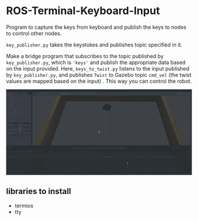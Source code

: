 # ROS-Terminal-Keyboard-Input
Program to capture the keys from keyboard and publish the keys to nodes to control other nodes.

`key_publisher.py` takes the keystokes and publishes topic specified in it.

Make a bridge program that subscribes to the topic published by `key_publisher.py`, which is `'keys'` and publish the appropriate data based on the input provided. Here, `keys_to_twist.py` listens to the input published by `key_publisher.py`, and publishes `Twist` to Gazebo topic `cmd_vel` (the twist values are mapped based on the input) . This way you can control the robot. 

![Gazebo Control](./assets/key_teleop.gif)

## libraries to install
- termios
- tty
